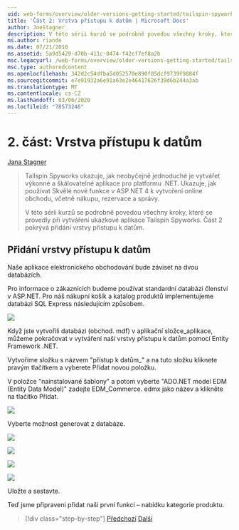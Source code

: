 ```yaml
---
uid: web-forms/overview/older-versions-getting-started/tailspin-spyworks/tailspin-spyworks-part-2
title: 'Část 2: Vrstva přístupu k datům | Microsoft Docs'
author: JoeStagner
description: V této sérii kurzů se podrobně povedou všechny kroky, které se provedly při vytváření ukázkové aplikace Tailspin Spyworks. Část 2 pokrývá přidání vrstvy přístupu k datům.
ms.author: riande
ms.date: 07/21/2010
ms.assetid: 5a9d5429-d70b-411c-8474-f42cf7ef8a2b
msc.legacyurl: /web-forms/overview/older-versions-getting-started/tailspin-spyworks/tailspin-spyworks-part-2
msc.type: authoredcontent
ms.openlocfilehash: 342d2c54dfba5d052570e890f85dcf9739f9884f
ms.sourcegitcommit: e7e91932a6e91a63e2e46417626f39d6b244a3ab
ms.translationtype: MT
ms.contentlocale: cs-CZ
ms.lasthandoff: 03/06/2020
ms.locfileid: "78573246"
---
```

# <a name="part-2-data-access-layer"></a>2\. část: Vrstva přístupu k datům

[Jana Stagner](https://github.com/JoeStagner)

> Tailspin Spyworks ukazuje, jak neobyčejně jednoduché je vytvářet výkonné a škálovatelné aplikace pro platformu .NET. Ukazuje, jak používat Skvělé nové funkce v ASP.NET 4 k vytvoření online obchodu, včetně nákupu, rezervace a správy.
> 
> V této sérii kurzů se podrobně povedou všechny kroky, které se provedly při vytváření ukázkové aplikace Tailspin Spyworks. Část 2 pokrývá přidání vrstvy přístupu k datům.

## <a id="_Toc260221668"></a>Přidání vrstvy přístupu k datům

Naše aplikace elektronického obchodování bude záviset na dvou databázích.

Pro informace o zákaznících budeme používat standardní databázi členství v ASP.NET. Pro náš nákupní košík a katalog produktů implementujeme databázi SQL Express následujícím způsobem.

![](tailspin-spyworks-part-2/_static/image1.jpg)

Když jste vytvořili databázi (obchod. mdf) v aplikační složce\_aplikace, můžeme pokračovat v vytváření naší vrstvy přístupu k datům pomocí Entity Framework .NET.

Vytvoříme složku s názvem "přístup k datům\_" a na tuto složku kliknete pravým tlačítkem a vyberete Přidat novou položku.

V položce "nainstalované šablony" a potom vyberte "ADO.NET model EDM (Entity Data Model)" zadejte EDM\_Commerce. edmx jako název a klikněte na tlačítko Přidat.

![](tailspin-spyworks-part-2/_static/image2.jpg)

Vyberte možnost generovat z databáze.

![](tailspin-spyworks-part-2/_static/image1.png)

![](tailspin-spyworks-part-2/_static/image2.png)

![](tailspin-spyworks-part-2/_static/image3.png)

![](tailspin-spyworks-part-2/_static/image3.jpg)

Uložte a sestavte.

Teď jsme připraveni přidat naši první funkci – nabídku kategorie produktu.

> [!div class="step-by-step"]
> [Předchozí](tailspin-spyworks-part-1.md)
> [Další](tailspin-spyworks-part-3.md)
